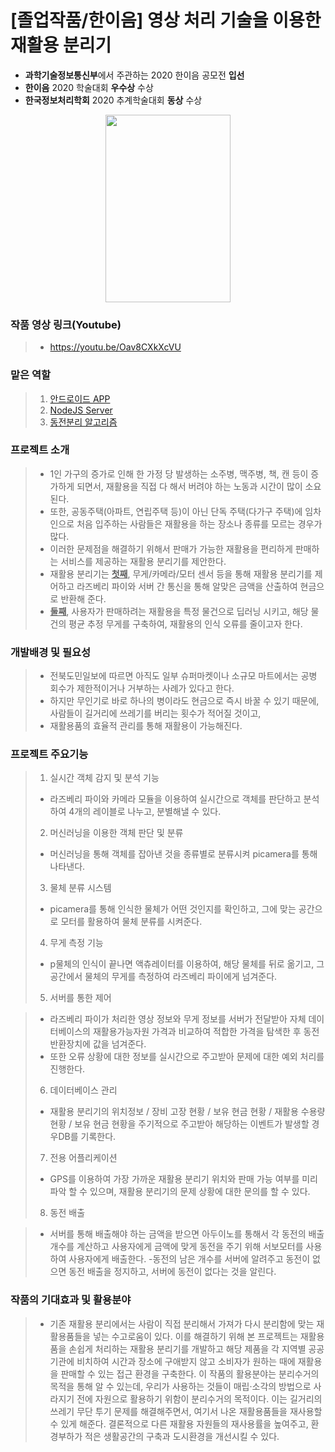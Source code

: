 # [졸업작품/한이음] 영상 처리 기술을 이용한 재활용 분리기
 -  <b>과학기술정보통신부</b>에서 주관하는 2020 한이음 공모전 <b>입선</b>
 -  <b>한이음</b> 2020 학술대회 <b>우수상</b> 수상
 -  <b>한국정보처리학회</b> 2020 추계학술대회 <b>동상</b> 수상
 <p align="center"><img src="https://i.imgur.com/KQ1JQfK.jpg" width="200" height="300"></p>

 
### 작품 영상 링크(Youtube)
> - https://youtu.be/Oav8CXkXcVU

### 맡은 역할
> 1. [안드로이드 APP](https://github.com/sanhee/graduationProject/tree/main/App) 
> 2. [NodeJS Server](https://github.com/sanhee/graduationProject/tree/main/Server)
> 3. [동전분리 알고리즘](https://github.com/sanhee/graduationProject/tree/main/Algorithm/CoinSeperate)

### 프로젝트 소개

>- 1인 가구의 증가로 인해 한 가정 당 발생하는 소주병, 맥주병, 책, 캔 등이 증가하게 되면서, 재활용을 직접 다 해서 버려야 하는 노동과 시간이 많이 소요된다. 
>- 또한, 공동주택(아파트, 연립주택 등)이 아닌 단독 주택(다가구 주택)에 임차인으로 처음 입주하는 사람들은 재활용을 하는 장소나 종류를 모르는 경우가 많다.
>- 이러한 문제점을 해결하기 위해서 판매가 가능한 재활용을 편리하게 판매하는 서비스를 제공하는 재활용 분리기를 제안한다. 
>- 재활용 분리기는 <b><u>첫째</u></b>, 무게/카메라/모터 센서 등을 통해 재활용 분리기를 제어하고 라즈베리 파이와 서버 간 통신을 통해 알맞은 금액을 산출하여 현금으로 반환해 준다. 
>- <b><u>둘째</u></b>, 사용자가 판매하려는 재활용을 특정 물건으로 딥러닝 시키고, 해당 물건의 평균 추정 무게를 구축하여, 재활용의 인식 오류를 줄이고자 한다.

### 개발배경 및 필요성
>- 전북도민일보에 따르면 아직도 일부 슈퍼마켓이나 소규모 마트에서는 공병 회수가 제한적이거나 거부하는 사례가 있다고 한다. 
>- 하지만 무인기로 바로 하나의 병이라도 현금으로 즉시 바꿀 수 있기 때문에, 사람들이 길거리에 쓰레기를 버리는 횟수가 적어질 것이고, 
>- 재활용품의 효율적 관리를 통해 재활용이 가능해진다.

### 프로젝트 주요기능

>1. 실시간 객체 감지 및 분석 기능
>   - 라즈베리 파이와 카메라 모듈을 이용하여 실시간으로 객체를 판단하고 분석하여 4개의 레이블로 나누고, 분별해낼 수 있다.
>2. 머신러닝을 이용한 객체 판단 및 분류
>   - 머신러닝을 통해 객체를 잡아낸 것을 종류별로 분류시켜 picamera를 통해 나타낸다.
>3. 물체 분류 시스템
>   - picamera를 통해 인식한 물체가 어떤 것인지를 확인하고, 그에 맞는 공간으로 모터를 활용하여 물체 분류를 시켜준다.
>4. 무게 측정 기능
>   - p물체의 인식이 끝나면 액츄레이터를 이용하여, 해당 물체를 뒤로 옮기고, 그 공간에서 물체의 무게를 측정하여 라즈베리 파이에게 넘겨준다.
>5. 서버를 통한 제어

>   - 라즈베리 파이가 처리한 영상 정보와 무게 정보를 서버가 전달받아 자체 데이터베이스의 재활용가능자원 가격과 비교하여 적합한 가격을 탐색한 후 동전 반환장치에 값을 넘겨준다.
>   - 또한 오류 상황에 대한 정보를 실시간으로 주고받아 문제에 대한 예외 처리를 진행한다.
>
>6. 데이터베이스 관리
>   - 재활용 분리기의 위치정보 / 장비 고장 현황 / 보유 현금 현황 / 재활용 수용량 현황 / 보유 현금 현황을 주기적으로 주고받아 해당하는 이벤트가 발생할 경우DB를 기록한다.
>7. 전용 어플리케이션
>   - GPS를 이용하여 가장 가까운 재활용 분리기 위치와 판매 가능 여부를 미리 파악  할 수 있으며, 재활용 분리기의 문제 상황에 대한 문의를 할 수 있다.
>8. 동전 배출

>   - 서버를 통해 배출해야 하는 금액을 받으면 아두이노를 통해서 각 동전의 배출 개수를 계산하고 사용자에게 금액에 맞게 동전을 주기 위해 서보모터를 사용하여 사용자에게 배출한다.
>   -동전의 남은 개수를 서버에 알려주고 동전이 없으면 동전 배출을 정지하고, 서버에 동전이 없다는 것을 알린다.

### 작품의 기대효과 및 활용분야

>- 기존 재활용 분리에서는 사람이 직접 분리해서 가져가 다시 분리함에 맞는 재활용품들을 넣는 수고로움이 있다. 이를 해결하기 위해 본 프로젝트는 재활용품을 손쉽게 처리하는 재활용 분리기를 개발하고 해당 제품을 각 지역별 공공기관에 비치하여 시간과 장소에 구애받지 않고 소비자가 원하는 때에 재활용을 판매할 수 있는 접근 환경을 구축한다. 이 작품의 활용분야는 분리수거의 목적을 통해 알 수 있는데, 
>  우리가 사용하는 것들이 매립·소각의 방법으로 사라지기 전에 자원으로 활용하기 위함이 분리수거의 목적이다. 이는 길거리의 쓰레기 무단 투기 문제를 해결해주면서, 여기서 나온 재활용품들을 재사용할 수 있게 해준다. 결론적으로 다른 재활용 자원들의 재사용률을 높여주고, 환경부하가 적은 생활공간의 구축과 도시환경을 개선시킬 수 있다.
